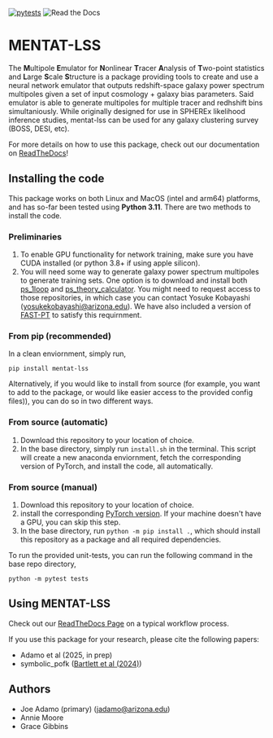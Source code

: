 [![pytests](https://github.com/jadamo/mentat-lss/actions/workflows/pytest.yaml/badge.svg)](https://github.com/jadamo/mentat-lss/actions/workflows/pytest.yaml)
![Read the Docs](https://img.shields.io/readthedocs/spherex_emu)

# MENTAT-LSS

The **M**ultipole **E**mulator for **N**onlinear **T**racer **A**nalysis of **T**wo-point statistics and **L**arge **S**cale **S**tructure is a package providing tools to create and use a neural network emulator that outputs redshift-space galaxy power spectrum multipoles given a set of input cosmology + galaxy bias parameters. Said emulator is able to generate multipoles for multiple tracer and redhshift bins simultaniously. While originally designed for use in SPHEREx likelihood inference studies, mentat-lss can be used for any galaxy clustering survey (BOSS, DESI, etc).

For more details on how to use this package, check out our documentation on [ReadTheDocs](https://spherex-emu.readthedocs.io/en/latest/index.html)!

## Installing the code

This package works on both Linux and MacOS (intel and arm64) platforms, and has so-far been tested using **Python 3.11**. There are two methods to install the code.

### Preliminaries

1. To enable GPU functionality for network training, make sure you have CUDA installed (or python 3.8+ if using apple silicon).
2. You will need some way to generate galaxy power spectrum multipoles to generate training sets. One option is to download and install both [ps_1loop](https://github.com/archaeo-pteryx/ps_1loop) and [ps_theory_calculator](https://github.com/archaeo-pteryx/ps_theory_calculator). You might need to request access to those repositories, in which case you can contact Yosuke Kobayashi (yosukekobayashi@arizona.edu). We have also included a version of [FAST-PT](https://github.com/jablazek/FAST-PT) to satisfy this requirnment.

### From pip (recommended)

In a clean enviornment, simply run,

`pip install mentat-lss`

Alternatively, if you would like to install from source (for example, you want to add to the package, or would like
easier access to the provided config files)), you can do so in two different ways.

### From source (automatic)

1. Download this repository to your location of choice.
2. In the base directory, simply run `install.sh` in the terminal. This script will create a new anaconda enviornment, fetch the corresponding version of PyTorch, and install the code, all automatically.

### From source (manual)

1. Download this repository to your location of choice.
2. install the corresponding [PyTorch version](https://pytorch.org/get-started/locally/). If your machine doesn't have a GPU, you can skip this step.
3. In the base directory, run `python -m pip install .`, which should install this repository as a package and all required dependencies.

To run the provided unit-tests, you can run the following command in the base repo directory,

`python -m pytest tests`

## Using MENTAT-LSS

Check out our [ReadTheDocs Page](https://spherex-emu.readthedocs.io/en/latest/workflow.html) on a typical workflow process.

If you use this package for your research, please cite the following papers:

- Adamo et al (2025, in prep)
- symbolic_pofk ([Bartlett et al (2024)](https://ui.adsabs.harvard.edu/abs/2024A%26A...686A.209B/abstract))

## Authors

- Joe Adamo (primary) (jadamo@arizona.edu)
- Annie Moore
- Grace Gibbins
